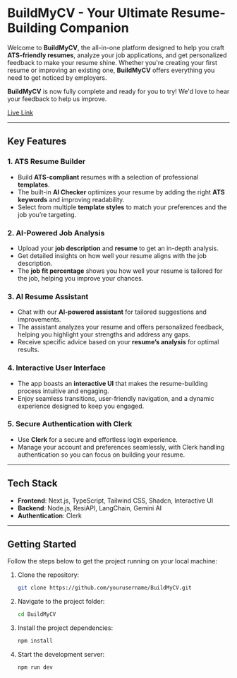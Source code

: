 # BuildMyCV - Your Ultimate Resume-Building Companion

Welcome to **BuildMyCV**, the all-in-one platform designed to help you craft **ATS-friendly resumes**, analyze your job applications, and get personalized feedback to make your resume shine. Whether you're creating your first resume or improving an existing one, **BuildMyCV** offers everything you need to get noticed by employers.

**BuildMyCV** is now fully complete and ready for you to try! We'd love to hear your feedback to help us improve.

[Live Link](https://buildmycv.vercel.app)

---

## Key Features

### 1. ATS Resume Builder
- Build **ATS-compliant** resumes with a selection of professional **templates**.
- The built-in **AI Checker** optimizes your resume by adding the right **ATS keywords** and improving readability.
- Select from multiple **template styles** to match your preferences and the job you’re targeting.

### 2. AI-Powered Job Analysis
- Upload your **job description** and **resume** to get an in-depth analysis.
- Get detailed insights on how well your resume aligns with the job description.
- The **job fit percentage** shows you how well your resume is tailored for the job, helping you improve your chances.

### 3. AI Resume Assistant
- Chat with our **AI-powered assistant** for tailored suggestions and improvements.
- The assistant analyzes your resume and offers personalized feedback, helping you highlight your strengths and address any gaps.
- Receive specific advice based on your **resume’s analysis** for optimal results.

### 4. Interactive User Interface
- The app boasts an **interactive UI** that makes the resume-building process intuitive and engaging.
- Enjoy seamless transitions, user-friendly navigation, and a dynamic experience designed to keep you engaged.

### 5. Secure Authentication with Clerk
- Use **Clerk** for a secure and effortless login experience.
- Manage your account and preferences seamlessly, with Clerk handling authentication so you can focus on building your resume.

---

## Tech Stack

- **Frontend**: Next.js, TypeScript, Tailwind CSS, Shadcn, Interactive UI
- **Backend**: Node.js, ResiAPI, LangChain, Gemini AI
- **Authentication**: Clerk

---

## Getting Started

Follow the steps below to get the project running on your local machine:

1. Clone the repository:
   ```bash
   git clone https://github.com/yourusername/BuildMyCV.git
2. Navigate to the project folder:
   ```bash
   cd BuildMyCV
3. Install the project dependencies:
   ```bash
   npm install
4. Start the development server:
   ```bash
   npm run dev
